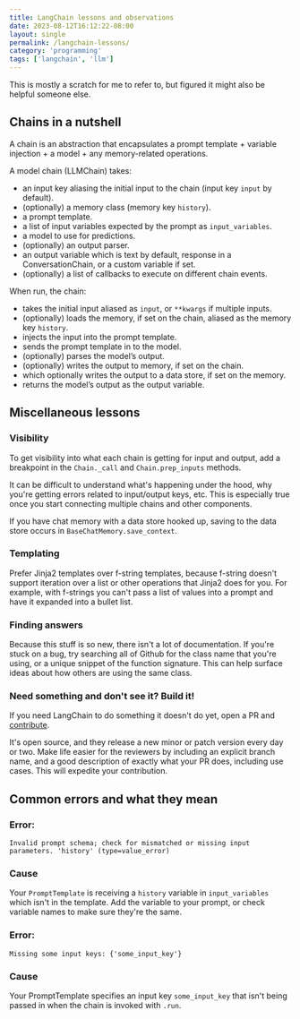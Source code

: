 ```yaml
---
title: LangChain lessons and observations
date: 2023-08-12T16:12:22-08:00
layout: single
permalink: /langchain-lessons/
category: 'programming'
tags: ['langchain', 'llm']
---
```


This is mostly a scratch for me to refer to, but figured it might also be helpful someone else.

## Chains in a nutshell

A chain is an abstraction that encapsulates a prompt template + variable injection + a model + any memory-related operations.

A model chain (LLMChain) takes:
  * an input key aliasing the initial input to the chain (input key `input` by default).
  * (optionally) a memory class (memory key `history`).
  * a prompt template.
  * a list of input variables expected by the prompt as `input_variables`.
  * a model to use for predictions.
  * (optionally) an output parser.
  * an output variable which is text by default, response in a ConversationChain, or a custom variable if set.
  * (optionally) a list of callbacks to execute on different chain events.

When run, the chain:
 * takes the initial input aliased as `input`, or `**kwargs` if multiple inputs.
 * (optionally) loads the memory, if set on the chain, aliased as the memory key `history`.
 * injects the input into the prompt template.
 * sends the prompt template in to the model.
 * (optionally) parses the model’s output.
 * (optionally) writes the output to memory, if set on the chain.
 * which optionally writes the output to a data store, if set on the memory.
 * returns the model’s output as the output variable.

## Miscellaneous lessons

### Visibility

To get visibility into what each chain is getting for input and output, add a breakpoint in the `Chain._call` and `Chain.prep_inputs` methods. 

It can be difficult to understand what's happening under the hood, why you're getting errors related to input/output keys, etc. This is especially true once you start connecting multiple chains and other components. 

If you have chat memory with a data store hooked up, saving to the data store occurs in `BaseChatMemory.save_context`.

### Templating

Prefer Jinja2 templates over f-string templates, because f-string doesn't support iteration over a list or other operations that Jinja2 does for you. For example, with f-strings you can't pass a list of values into a prompt and have it expanded into a bullet list.

### Finding answers

Because this stuff is so new, there isn't a lot of documentation. If you're stuck on a bug, try searching all of Github for the class name that you're using, or a unique snippet of the function signature. This can help surface ideas about how others are using the same class.

### Need something and don't see it? Build it!

If you need LangChain to do something it doesn't do yet, open a PR and [contribute](https://github.com/langchain-ai/langchain/blob/master/.github/CONTRIBUTING.md).

It's open source, and they release a new minor or patch version every day or two. Make life easier for the reviewers by including an explicit branch name, and a good description of exactly what your PR does, including use cases. This will expedite your contribution.

## Common errors and what they mean

### Error:

`Invalid prompt schema; check for mismatched or missing input parameters. 'history' (type=value_error)`

### Cause

Your `PromptTemplate` is receiving a `history` variable in `input_variables` which isn't in the template. Add the variable to your prompt, or check variable names to make sure they're the same.


### Error:

`Missing some input keys: {'some_input_key'}`

### Cause

Your PromptTemplate specifies an input key `some_input_key` that isn't being passed in when the chain is invoked with `.run`.

